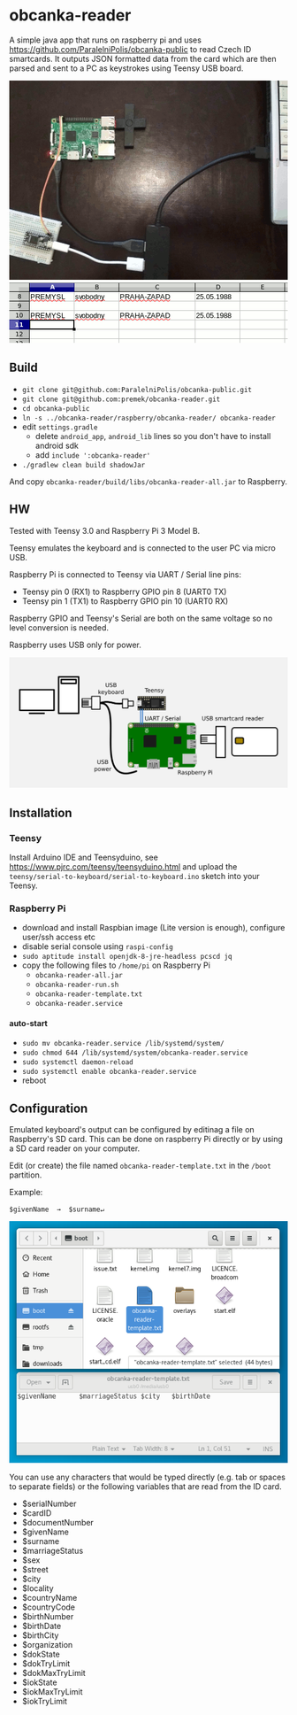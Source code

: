 # obcanka-reader

A simple java app that runs on raspberry pi and uses https://github.com/ParalelniPolis/obcanka-public to read Czech ID smartcards. It outputs JSON formatted data from the card which are then parsed and sent to a PC as keystrokes using Teensy USB board.

![](resources/demo.gif)


## Build
- `git clone git@github.com:ParalelniPolis/obcanka-public.git`
- `git clone git@github.com:premek/obcanka-reader.git`
- `cd obcanka-public`
- `ln -s ../obcanka-reader/raspberry/obcanka-reader/ obcanka-reader`
- edit `settings.gradle`
  - delete `android_app`, `android_lib` lines so you don't have to install android sdk
  - add `include ':obcanka-reader'`
- `./gradlew clean build shadowJar`

And copy `obcanka-reader/build/libs/obcanka-reader-all.jar` to Raspberry.

## HW
Tested with Teensy 3.0 and Raspberry Pi 3 Model B.

Teensy emulates the keyboard and is connected to the user PC via micro USB.

Raspberry Pi is connected to Teensy via UART / Serial line pins: 
 - Teensy pin 0 (RX1) to Raspberry GPIO pin 8 (UART0 TX)
 - Teensy pin 1 (TX1) to Raspberry GPIO pin 10 (UART0 RX)
 
Raspberry GPIO and Teensy's Serial are both on the same voltage so no level conversion is needed.  

Raspberry uses USB only for power.


![hw connection](resources/hw.png)


## Installation

### Teensy
Install Arduino IDE and Teensyduino, see https://www.pjrc.com/teensy/teensyduino.html and upload the `teensy/serial-to-keyboard/serial-to-keyboard.ino` sketch into your Teensy.

### Raspberry Pi
- download and install Raspbian image (Lite version is enough), configure user/ssh access etc
- disable serial console using `raspi-config`
- `sudo aptitude install openjdk-8-jre-headless pcscd jq`
- copy the following files to `/home/pi` on Raspberry Pi
  - `obcanka-reader-all.jar`
  - `obcanka-reader-run.sh`
  - `obcanka-reader-template.txt`
  - `obcanka-reader.service`

#### auto-start
- `sudo mv obcanka-reader.service /lib/systemd/system/`
- `sudo chmod 644 /lib/systemd/system/obcanka-reader.service`
- `sudo systemctl daemon-reload`
- `sudo systemctl enable obcanka-reader.service`
- reboot

## Configuration
Emulated keyboard's output can be configured by editinag a file on Raspberry's SD card. This can be done on raspberry Pi directly or by using a SD card reader on your computer.
 
Edit (or create) the file named `obcanka-reader-template.txt` in the `/boot` partition.

Example:
```
$givenName  →  $surname↵
```

![hw connection](resources/config.png)

You can use any characters that would be typed directly (e.g. tab or spaces to separate fields) or the following variables that are read from the ID card.

- $serialNumber
- $cardID
- $documentNumber
- $givenName
- $surname
- $marriageStatus
- $sex
- $street
- $city
- $locality
- $countryName
- $countryCode
- $birthNumber
- $birthDate
- $birthCity
- $organization
- $dokState
- $dokTryLimit
- $dokMaxTryLimit
- $iokState
- $iokMaxTryLimit
- $iokTryLimit



